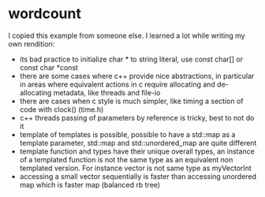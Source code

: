 wordcount
=========

I copied this example from someone else. I learned a lot while writing my own rendition:

* its bad practice to initialize char * to string literal, use const char[] or const char *const
* there are some cases where c++ provide nice abstractions, in particular in areas where equivalent actions in c require allocating and de-allocating metadata, like threads and file-io
* there are cases when c style is much simpler, like timing a section of code with clock() (time.h)
* c++ threads passing of parameters by reference is tricky, best to not do it
* template of templates is possible, possible to have a std::map as a template parameter, std::map and std::unordered_map are quite different
* template function and types have their unique overall types, an instance of a templated function is not the same type as an equivalent non templated version. For instance vector<int> is not same type as myVectorInt
* accessing a small vector sequentially is faster than accessing unordered map which is faster map (balanced rb tree)

